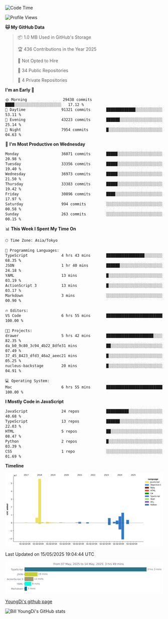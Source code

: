 <!--START_SECTION:waka-->
![Code Time](http://img.shields.io/badge/Code%20Time-1%2C294%20hrs%204%20mins-blue)

![Profile Views](http://img.shields.io/badge/Profile%20Views-0-blue)

**🐱 My GitHub Data** 

> 📦 1.0 MB Used in GitHub's Storage 
 > 
> 🏆 436 Contributions in the Year 2025
 > 
> 🚫 Not Opted to Hire
 > 
> 📜 34 Public Repositories 
 > 
> 🔑 4 Private Repositories 
 > 
**I'm an Early 🐤** 

```text
🌞 Morning                29438 commits       ████░░░░░░░░░░░░░░░░░░░░░   17.12 % 
🌆 Daytime                91321 commits       █████████████░░░░░░░░░░░░   53.11 % 
🌃 Evening                43223 commits       ██████░░░░░░░░░░░░░░░░░░░   25.14 % 
🌙 Night                  7954 commits        █░░░░░░░░░░░░░░░░░░░░░░░░   04.63 % 
```
📅 **I'm Most Productive on Wednesday** 

```text
Monday                   36071 commits       █████░░░░░░░░░░░░░░░░░░░░   20.98 % 
Tuesday                  33356 commits       █████░░░░░░░░░░░░░░░░░░░░   19.40 % 
Wednesday                36973 commits       █████░░░░░░░░░░░░░░░░░░░░   21.50 % 
Thursday                 33383 commits       █████░░░░░░░░░░░░░░░░░░░░   19.42 % 
Friday                   30896 commits       ████░░░░░░░░░░░░░░░░░░░░░   17.97 % 
Saturday                 994 commits         ░░░░░░░░░░░░░░░░░░░░░░░░░   00.58 % 
Sunday                   263 commits         ░░░░░░░░░░░░░░░░░░░░░░░░░   00.15 % 
```


📊 **This Week I Spent My Time On** 

```text
🕑︎ Time Zone: Asia/Tokyo

💬 Programming Languages: 
TypeScript               4 hrs 43 mins       █████████████████░░░░░░░░   68.35 % 
JSON                     1 hr 40 mins        ██████░░░░░░░░░░░░░░░░░░░   24.18 % 
YAML                     13 mins             █░░░░░░░░░░░░░░░░░░░░░░░░   03.19 % 
ActionScript 3           13 mins             █░░░░░░░░░░░░░░░░░░░░░░░░   03.17 % 
Markdown                 3 mins              ░░░░░░░░░░░░░░░░░░░░░░░░░   00.90 % 

🔥 Editors: 
VS Code                  6 hrs 55 mins       █████████████████████████   100.00 % 

🐱‍💻 Projects: 
drawer                   5 hrs 42 mins       █████████████████████░░░░   82.35 % 
da_b0_9c80_3c94_4b22_8dfe31 mins             ██░░░░░░░░░░░░░░░░░░░░░░░   07.49 % 
37_45_8423_dfd3_46a2_aeec21 mins             █░░░░░░░░░░░░░░░░░░░░░░░░   05.25 % 
nucleus-backstage        20 mins             █░░░░░░░░░░░░░░░░░░░░░░░░   04.91 % 

💻 Operating System: 
Mac                      6 hrs 55 mins       █████████████████████████   100.00 % 
```

**I Mostly Code in JavaScript** 

```text
JavaScript               24 repos            ██████████░░░░░░░░░░░░░░░   40.68 % 
TypeScript               13 repos            ██████░░░░░░░░░░░░░░░░░░░   22.03 % 
HTML                     5 repos             ██░░░░░░░░░░░░░░░░░░░░░░░   08.47 % 
Python                   2 repos             █░░░░░░░░░░░░░░░░░░░░░░░░   03.39 % 
CSS                      1 repo              ░░░░░░░░░░░░░░░░░░░░░░░░░   01.69 % 
```



**Timeline**

![Lines of Code chart](https://raw.githubusercontent.com/Youngdi/Youngdi/master/assets/bar_graph.png)


 Last Updated on 15/05/2025 19:04:44 UTC
<!--END_SECTION:waka-->

![wakatime](./images/stat.svg)

[YoungDi's github page](https://youngdi.github.io)

![Bill YoungDi's GitHub stats](https://github-readme-stats.vercel.app/api?username=youngdi&count_private=true&show_icons=true)
